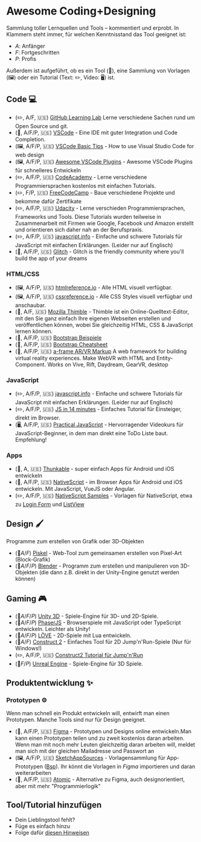 # Awesome Coding+Designing
Sammlung toller Lernquellen und Tools – kommentiert und erprobt.
In Klammern steht immer, für welchen Kenntnisstand das Tool geeignet ist:

- *A*: Anfänger
- *F*: Fortgeschritten
- *P*: Profis

Außerdem ist aufgeführt, ob es ein Tool (🔨), eine Sammlung von Vorlagen (🖼) oder ein Tutorial (Text: ✏️, Video: 🖥) ist.

## Code 💻

- (✏️, A/F, :us:) [GitHub Learning Lab](https://lab.github.com/courses) Lerne verschiedene Sachen rund um Open Source und git.
- (🔨, A/F/P, :us:) [VSCode](https://code.visualstudio.com/) - Eine IDE mit guter Integration und Code Completion.
- (🖼, A/F/P, :us:) [VSCode Basic Tips](https://medium.com/@martin_betz/how-to-use-visual-studio-code-for-web-design-f2a2450f54d9) - How to use Visual Studio Code for web design
- (🖼, A/F/P, :us:) [Awesome VSCode Plugins](https://codeburst.io/top-javascript-vscode-extensions-for-faster-development-c687c39596f5) - Awesome VSCode Plugins für schnelleres Entwickeln
- (✏️, A/F/P, :us:) [CodeAcademy](https://www.codecademy.com/) - Lerne verschiedene Programmiersprachen kostenlos mit einfachen Tutorials.
- (✏️, F/P, :us:) [FreeCodeCamp](https://www.freecodecamp.org/) - Baue verschiedene Projekte und bekomme dafür Zertifikate
- (✏️, A/F/P, :us:) [Udacity](https://de.udacity.com/course/all) - Lerne verschieden Programmiersprachen, Frameworks und Tools. Diese Tutorials wurden teilweise in Zusammenarbeit mit Firmen wie Google, Facebook und Amazon erstellt und orientieren sich daher nah an der Berufspraxis.
- (✏️, A/F/P, :us:) [javascript.info](https://javascript.info/) - Einfache und schwere Tutorials für JavaScript mit einfachen Erklärungen. (Leider nur auf Englisch)
- (🔨, A/F/P, :us:) [Glitch](https://glitch.com/) - Glitch is the friendly community where you'll build the app of your dreams

### HTML/CSS

- (🖼, A/F/P, :us:) [htmlreference.io](https://htmlreference.io/) - Alle HTML visuell verfügbar.
- (🖼, A/F/P, :us:) [cssreference.io](https://cssreference.io/) - Alle CSS Styles visuell verfügbar und anschaubar.
- (🔨, A/F, :us:) [Mozilla Thimble](https://thimble.mozilla.org/) - Thimble ist ein Online-Quelltext-Editor, mit den Sie ganz einfach Ihre eigenen Webseiten erstellen und veröffentlichen können, wobei Sie gleichzeitig HTML, CSS & JavaScript lernen können.
- (🔨, A/F/P, :us:) [Bootstrap Beispiele](https://getbootstrap.com/docs/4.1/examples/)
- (🔨, A/F/P, :us:) [Bootstrap Cheatsheet](https://hackerthemes.com/bootstrap-cheatsheet/)
- (🔨, A/F/P, :us:) [a-frame AR/VR Markup](https://aframe.io/)  A web framework for building virtual reality experiences. Make WebVR with HTML and Entity-Component. Works on Vive, Rift, Daydream, GearVR, desktop


### JavaScript

- (✏️, A/F/P, :us:) [javascript.info](https://javascript.info/) - Einfache und schwere Tutorials für JavaScript mit einfachen Erklärungen. (Leider nur auf Englisch)
- (✏️, A/F/P, :us:) [JS in 14 minutes](https://jgthms.com/javascript-in-14-minutes/) - Einfaches Tutorial für Einsteiger, direkt im Browser.
- (🖥, A/F/P, :us:) [Practical JavaScript](https://watchandcode.com/p/practical-javascript) - Hervorragender Videokurs für JavaScript-Beginner, in dem man direkt eine ToDo Liste baut. Empfehlung!


### Apps

- (🔨, A, :us:) [Thunkable](https://thunkable.com/#/) - super einfach Apps für Android und iOS entwickeln
- (🔨, A/F/P, :us:) [NativeScript](https://play.nativescript.org/) - im Browser Apps für Android und iOS entwickeln. Mit JavaScript, VueJS oder Angular.
- (✏️, A/F/P, :us:) [NativeScript Samples](https://market.nativescript.org/?tab=samples&framework=angular&category=all_samples) - Vorlagen für NativeScript, etwa zu [Login Form](https://play.nativescript.org/?template=play-ng&id=Hqp5UQ&v=320) und [ListView](https://play.nativescript.org/?template=play-ng&id=TIzFdC&v=4) 

## Design 🖌

Programme zum erstellen von Grafik oder 3D-Objekten

- (🔨*A*/*F*) [Piskel](https://www.piskelapp.com/) - Web-Tool zum gemeinsamen erstellen von Pixel-Art (Block-Grafik)
- (🔨*A*/*F*/*P*) [Blender](https://www.blender.org/) - Programm zum erstellen und manipulieren von 3D-Objekten (die dann z.B. direkt in der Unity-Engine genutzt werden können)

## Gaming 🎮

- (🔨*A*/*F*/*P*) [Unity 3D](https://unity3d.com/) - Spiele-Engine für 3D- und 2D-Spiele.
- (🔨*A*/*F*/*P*) [PhaserJS](https://phaser.io/) - Browserspiele mit JavaScript oder TypeScript entwickeln. Leichter als Unity!
- (🔨*A*/*F*/*P*) [LÖVE](https://love2d.org) - 2D-Spiele mit Lua entwickeln.
- (🔨*A*/*F*) [Construct 2](https://www.scirra.com/construct2) - Einfaches Tool für 2D Jump'n'Run-Spiele (Nur für Windows!)
- (✏️, A/F/P, :us:) [Construct2 Tutorial für Jump'n'Run](https://www.scirra.com/tutorials/253/how-to-make-a-platform-game)
- (🔨*F*/*P*) [Unreal Engine](https://www.unrealengine.com/) - Spiele-Engine für 3D Spiele.

## Produktentwicklung ✨

### Prototypen ⚙

Wenn man schnell ein Produkt entwickeln will, entwirft man einen Prototypen. Manche Tools sind nur für Design geeignet.

-  (🔨, A/F/P, :us:) [Figma](https://www.figma.com/) - Prototypen und Designs online entwickeln.Man kann einen Prototypen teilen und zu zweit kostenlos daran arbeiten. Wenn man mit noch mehr Leuten gleichzeitig daran arbeiten will, meldet man sich mit der gleichen Mailadresse und Passwort an
- (🖼, A/F/P, :us:) [SketchAppSources](https://www.sketchappsources.com/) - Vorlagensammlung für App-Prototypen ([Bsp](https://www.sketchappsources.com/free-source/3320-material-design-widgets-ui-kit-sketch-freebie-resource.html)). Ihr könnt die Vorlagen in *Figma* importieren und daran weiterarbeiten 
- (🔨, A/F/P, :us:) [Atomic](https://atomic.io/) - Alternative zu Figma, auch designorientiert, aber mit mehr "Programmierlogik" 


## Tool/Tutorial hinzufügen

- Dein Lieblingstool fehlt?
- Füge es einfach hinzu
- Folge dafür [diesen Hinweisen](/CONTRIBUTING.md)
